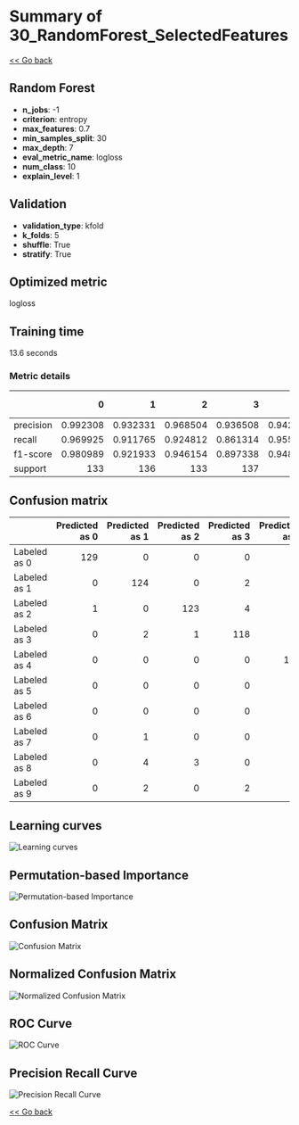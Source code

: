 # Summary of 30_RandomForest_SelectedFeatures

[<< Go back](../README.md)


## Random Forest
- **n_jobs**: -1
- **criterion**: entropy
- **max_features**: 0.7
- **min_samples_split**: 30
- **max_depth**: 7
- **eval_metric_name**: logloss
- **num_class**: 10
- **explain_level**: 1

## Validation
 - **validation_type**: kfold
 - **k_folds**: 5
 - **shuffle**: True
 - **stratify**: True

## Optimized metric
logloss

## Training time

13.6 seconds

### Metric details
|           |          0 |          1 |          2 |          3 |          4 |          5 |          6 |          7 |          8 |          9 |   accuracy |   macro avg |   weighted avg |   logloss |
|:----------|-----------:|-----------:|-----------:|-----------:|-----------:|-----------:|-----------:|-----------:|-----------:|-----------:|-----------:|------------:|---------------:|----------:|
| precision |   0.992308 |   0.932331 |   0.968504 |   0.936508 |   0.942029 |   0.928058 |   0.992481 |   0.901408 |   0.841727 |   0.857143 |   0.927988 |    0.92925  |       0.929447 |  0.414753 |
| recall    |   0.969925 |   0.911765 |   0.924812 |   0.861314 |   0.955882 |   0.948529 |   0.970588 |   0.955224 |   0.89313  |   0.888889 |   0.927988 |    0.928006 |       0.927988 |  0.414753 |
| f1-score  |   0.980989 |   0.921933 |   0.946154 |   0.897338 |   0.948905 |   0.938182 |   0.981413 |   0.927536 |   0.866667 |   0.872727 |   0.927988 |    0.928184 |       0.928274 |  0.414753 |
| support   | 133        | 136        | 133        | 137        | 136        | 136        | 136        | 134        | 131        | 135        |   0.927988 | 1347        |    1347        |  0.414753 |


## Confusion matrix
|              |   Predicted as 0 |   Predicted as 1 |   Predicted as 2 |   Predicted as 3 |   Predicted as 4 |   Predicted as 5 |   Predicted as 6 |   Predicted as 7 |   Predicted as 8 |   Predicted as 9 |
|:-------------|-----------------:|-----------------:|-----------------:|-----------------:|-----------------:|-----------------:|-----------------:|-----------------:|-----------------:|-----------------:|
| Labeled as 0 |              129 |                0 |                0 |                0 |                2 |                0 |                0 |                0 |                2 |                0 |
| Labeled as 1 |                0 |              124 |                0 |                2 |                1 |                1 |                0 |                0 |                2 |                6 |
| Labeled as 2 |                1 |                0 |              123 |                4 |                0 |                0 |                0 |                1 |                2 |                2 |
| Labeled as 3 |                0 |                2 |                1 |              118 |                0 |                4 |                0 |                2 |                8 |                2 |
| Labeled as 4 |                0 |                0 |                0 |                0 |              130 |                2 |                0 |                2 |                1 |                1 |
| Labeled as 5 |                0 |                0 |                0 |                0 |                1 |              129 |                1 |                0 |                0 |                5 |
| Labeled as 6 |                0 |                0 |                0 |                0 |                3 |                0 |              132 |                0 |                1 |                0 |
| Labeled as 7 |                0 |                1 |                0 |                0 |                1 |                1 |                0 |              128 |                1 |                2 |
| Labeled as 8 |                0 |                4 |                3 |                0 |                0 |                1 |                0 |                4 |              117 |                2 |
| Labeled as 9 |                0 |                2 |                0 |                2 |                0 |                1 |                0 |                5 |                5 |              120 |

## Learning curves
![Learning curves](learning_curves.png)

## Permutation-based Importance
![Permutation-based Importance](permutation_importance.png)
## Confusion Matrix

![Confusion Matrix](confusion_matrix.png)


## Normalized Confusion Matrix

![Normalized Confusion Matrix](confusion_matrix_normalized.png)


## ROC Curve

![ROC Curve](roc_curve.png)


## Precision Recall Curve

![Precision Recall Curve](precision_recall_curve.png)



[<< Go back](../README.md)
